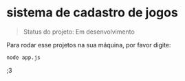 <h1> sistema de cadastro de jogos</h1>

> Status do projeto: Em desenvolvimento

Para rodar esse projetos na sua máquina, por favor digite:

```
node app.js
```
;3